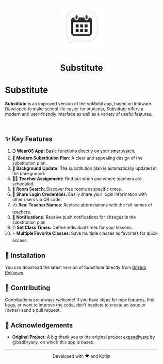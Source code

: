 <div align="center">
    <img src="https://raw.githubusercontent.com/Sergey842248/Substitute/refs/heads/main/android/app/src/main/ic_launcher-playstore.png" alt="Substitute App Logo" width="150">
    <h1>Substitute</h1>
</div>

# Substitute
**Substitute** is an improved version of the vpMobil app, based on Indiware. Developed to make school life easier for students, Substitute offers a modern and user-friendly interface as well as a variety of useful features.

<br />

## ✨ Key Features

1.  ⌚ **WearOS App:** Basic functions directly on your smartwatch.
2.  📅 **Modern Substitution Plan:** A clear and appealing design of the substitution plan.
3.  🔄 **Background Update:** The substitution plan is automatically updated in the background.
4.  🧑‍🏫 **Teacher Assignment:** Find out when and where teachers are scheduled.
5.  🚪 **Room Search:** Discover free rooms at specific times.
6.  📲 **Share Login Credentials:** Easily share your login information with other users via QR code.
7.  ✍️ **Real Teacher Names:** Replace abbreviations with the full names of teachers.
8.  🔔 **Notifications:** Receive push notifications for changes in the substitution plan.
9.  ⏰ **Set Class Times:** Define individual times for your lessons.
10. ⭐ **Multiple Favorite Classes:** Save multiple classes as favorites for quick access.

## 🚀 Installation

You can download the latest version of Substitute directly from [GitHub Releases](https://github.com/Sergey842248/Substitute/releases).

## 🤝 Contributing

Contributions are always welcome! If you have ideas for new features, find bugs, or want to improve the code, don't hesitate to create an issue or (better) send a pull request.



## 🙏 Acknowledgements

*   **Original Project:** A big thank you to the original project [expandiware](https://github.com/badbryany/expandiware) by @badbryany, on which this app is based.

---

<div align="center">
  <p>Developed with ❤️ and Kotlin</p>
</div>